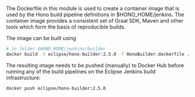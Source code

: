 The Dockerfile in this module is used to create a container image that is used by the Hono build pipeline
definitions in $HONO_HOME/jenkins. The container image provides a consistent set of Graal SDK, Maven and other
tools which form the basis of reproducible builds.

The image can be built using

```sh
# in folder $HONO_HOME/jenkins/builder
docker build -t eclipse/hono-builder:2.5.0 -f HonoBuilder.dockerfile .
```

The resulting image needs to be pushed (manually) to Docker Hub before running any of the build pipelines
on the Eclipse Jenkins build infrastructure:

```sh
docker push eclipse/hono-builder:2.5.0
```

